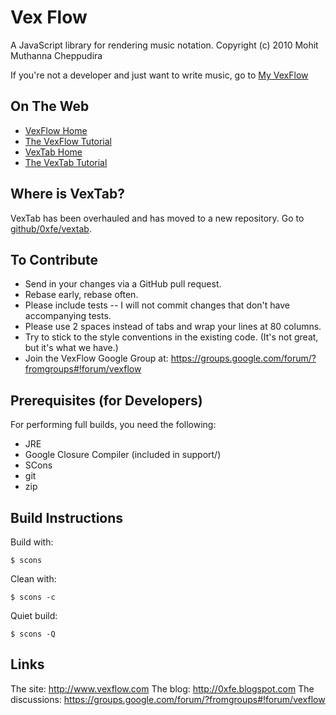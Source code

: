 # Vex Flow

A JavaScript library for rendering music notation.
Copyright (c) 2010 Mohit Muthanna Cheppudira

If you're not a developer and just want to write music, go to
[My VexFlow](http://my.vexflow.com)

## On The Web

* [VexFlow Home](http://vexflow.com)
* [The VexFlow Tutorial](http://vexflow.com/docs/tutorial.html)
* [VexTab Home](http://vextab.com)
* [The VexTab Tutorial](http://vexflow.com/vextab/tutorial.html)

## Where is VexTab?

VexTab has been overhauled and has moved to a new repository. Go
to [github/0xfe/vextab](http://github.com/0xfe/vextab).

## To Contribute

* Send in your changes via a GitHub pull request.
* Rebase early, rebase often.
* Please include tests -- I will not commit changes that don't have
  accompanying tests.
* Please use 2 spaces instead of tabs and wrap your lines at 80 columns.
* Try to stick to the style conventions in the existing code. (It's not great,
  but it's what we have.)
* Join the VexFlow Google Group at:
  https://groups.google.com/forum/?fromgroups#!forum/vexflow

## Prerequisites (for Developers)

For performing full builds, you need the following:

* JRE
* Google Closure Compiler (included in support/)
* SCons
* git
* zip

## Build Instructions

Build with:

    $ scons

Clean with:

    $ scons -c

Quiet build:

    $ scons -Q

## Links

The site: http://www.vexflow.com
The blog: http://0xfe.blogspot.com
The discussions: https://groups.google.com/forum/?fromgroups#!forum/vexflow
